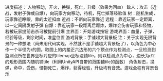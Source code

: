进度描述：
人物移动，开火，换弹，死亡，升级（效果为回血）
敌人：攻击（近战，发射子弹或自爆），向玩家方向移动，待机，死亡掉落经验值
树：随机生成，玩家靠近睁眼，靠的太近扣血
近战：不断向玩家靠近
远程：靠近玩家一定距离，以一定间隔发射子弹
自爆：靠近玩家一段距离后爆炸，爆炸会伤害玩家和怪物，若被玩家提前击杀可被提前引爆
主界面：开始游戏按钮
游戏界面：血量，子弹，经验等级，剩余时间，准星位置
游戏背景：手铺超大背景板
注：关于实现无限背景的一种想法（尚未用代码实现，不然就不是手铺超大背景板了），以角色为中心作一个半径为r的圆，取圆上的内接正六边形的六个顶点作为检测点，一旦检测到监测点所在世界坐标对应的tilemap坐标没铺tile，则以检测点为中心，边长为r/2的矩形范围内随机铺tile（利用UnityAPI自带的范围铺tile的函数）
角色射击，换弹，命中，受伤，怪物死亡，爆炸，获得经验，升级均有音效。游戏全程有背景音乐
